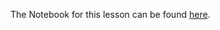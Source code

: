 
The Notebook for this lesson can be found [here](https://github.com/rmotr-curriculum/base-python-curriculum/blob/master/unit-16-advanced-oop/lesson-11-duck-typing/Duck%20Typing.ipynb).
